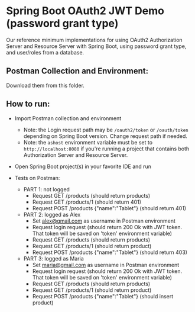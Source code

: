 # Spring Boot OAuth2 JWT Demo (password grant type)

Our reference minimum implementations for using OAuth2 Authorization Server and Resource Server with Spring Boot, using password grant type, and user/roles from a database.

## Postman Collection and Environment:
Download them from this folder.

## How to run:

- Import Postman collection and environment
  - Note: the Login request path may be `/oauth2/token` or `/oauth/token` depending on Spring Boot version. Change request path if needed.
  - Note: the `ashost` environment variable must be set to `http://localhost:8080` if you're running a project that contains both Authorization Server and Resource Server. 

- Open Spring Boot project(s) in your favorite IDE and run

- Tests on Postman:
  - PART 1: not logged
    - Request GET /products (should return products)
    - Request GET /products/1 (should return 401)
    - Request POST /products {"name":"Tablet"} (should return 401)
  - PART 2: logged as Alex
    - Set alex@gmail.com as username in Postman environment
    - Request login request (should return 200 Ok with JWT token. That token will be saved on 'token' environment variable)
    - Request GET /products (should return products)
    - Request GET /products/1 (should return product)
    - Request POST /products {"name":"Tablet"} (should return 403) 
  - PART 3: logged as Maria
    - Set maria@gmail.com as username in Postman environment
    - Request login request (should return 200 Ok with JWT token. That token will be saved on 'token' environment variable)
    - Request GET /products (should return products)
    - Request GET /products/1 (should return product)
    - Request POST /products {"name":"Tablet"} (should insert product) 
